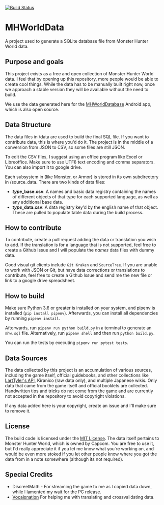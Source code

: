 [![Build Status](https://travis-ci.org/CarlosFdez/MHWorldData.svg?branch=master)](https://travis-ci.org/CarlosFdez/MHWorldData)

# MHWorldData
A project used to generate a SQLite database file from Monster Hunter World data.

## Purpose and goals
This project exists as a free and open collection of Monster Hunter World data. I feel that by opening up this repository, more people would be able to create cool things. While the data has to be manually built right now, once we approach a stable version they will be available without the need to build.

We use the data generated here for the [MHWorldDatabase](https://github.com/gatheringhallstudios/MHWorldDatabase) Android app, which is also open source. 

## Data Structure
The data files in /data are used to build the final SQL file. If you want to contribute data, this is where you'd do it. The project is in the middle of a conversion from JSON to CSV, so some files are still JSON.

To edit the CSV files, I suggest using an office program like Excel or Libreoffice. Make sure to use UTF8 text encoding and comma separators. You can also import it to google drive.

Each subsystem in (like Monster, or Armor) is stored in its own subdirectory in /source_data. There are two kinds of data files:
- ***type*_base.csv**: A names and basic data registry containing the names of different objects of that type for each supported language, as well as any additional base data.
- ***type*_data.csv**: A data registry key'd by the english name of that object. These are pulled to populate table data during the build process.

## How to contribute
To contribute, create a pull request adding the data or translation you wish to add. If the translation is for a language that is not supported, feel free to create a Github Issue and I will populate the *names* data files with dummy data.

Good visual git clients include `Git Kraken` and `SourceTree`. If you are unable to work with JSON or Git, but have data corrections or translations to contribute, feel free to create a Github Issue and send me the new file or link to a google drive spreadsheet.

## How to build
Make sure Python 3.6 or greater is installed on your system, and pipenv is installed (`pip install pipenv`). Afterwards, you can install all dependencies by running `pipenv install`.

Afterwards, run `pipenv run python build.py` in a terminal to generate an `mhw.sql` file. Alternatively, run `pipenv shell` and then run `python build.py`.

You can run the tests by executing `pipenv run pytest tests`.

## Data Sources
The data collected by this project is an accumulation of various sources, including the game itself, official guidebooks, and other collections like [LartTyler's API](https://github.com/LartTyler/MHWDB-Docs/wiki), Kiranico (raw data only), and multiple Japanese wikis. Only data that came from the game itself and official booklets are collected. Handwritten tips and tricks do not come from the game and are currently not accepted in the repository to avoid copyright violations.

If any data added here is your copyright, create an issue and I'll make sure to remove it.

## License
The build code is licensed under the [MIT License](http://opensource.org/licenses/mit-license.php). The data itself pertains to Monster Hunter World, which is owned by Capcom. You are free to use it, but I'd really appreciate it if you let me know what you're working on, and would be even more stoked if you let other people know where you got the data from in a note somewhere (although its not required).

## Special Credits
- DiscreetMath - For streaming the game to me as I copied data down, while I lamented my wait for the PC release.
- [Vocalonation](https://github.com/ahctang) For helping me with translating and crossvalidating data.
